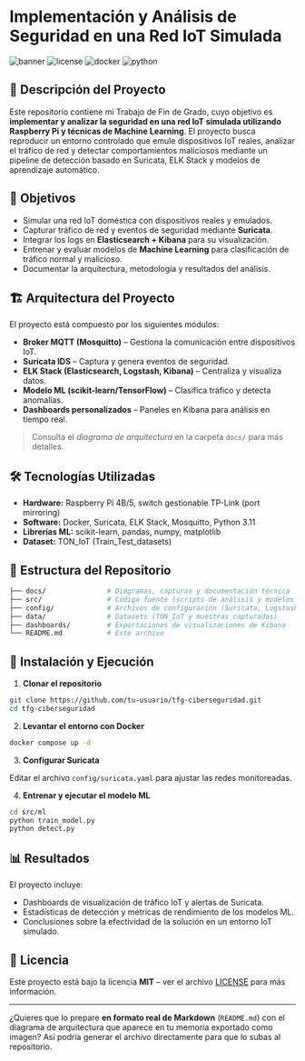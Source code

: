 # Implementación y Análisis de Seguridad en una Red IoT Simulada

![banner](https://img.shields.io/badge/status-active-brightgreen)
![license](https://img.shields.io/badge/license-MIT-blue)
![docker](https://img.shields.io/badge/docker-ready-blue)
![python](https://img.shields.io/badge/python-3.11%2B-yellow)

## 📌 Descripción del Proyecto

Este repositorio contiene mi Trabajo de Fin de Grado, cuyo objetivo es **implementar y analizar la seguridad en una red IoT simulada utilizando Raspberry Pi y técnicas de Machine Learning**.
El proyecto busca reproducir un entorno controlado que emule dispositivos IoT reales, analizar el tráfico de red y detectar comportamientos maliciosos mediante un pipeline de detección basado en Suricata, ELK Stack y modelos de aprendizaje automático.

## 🎯 Objetivos

* Simular una red IoT doméstica con dispositivos reales y emulados.
* Capturar tráfico de red y eventos de seguridad mediante **Suricata**.
* Integrar los logs en **Elasticsearch + Kibana** para su visualización.
* Entrenar y evaluar modelos de **Machine Learning** para clasificación de tráfico normal y malicioso.
* Documentar la arquitectura, metodología y resultados del análisis.

## 🏗️ Arquitectura del Proyecto

El proyecto está compuesto por los siguientes módulos:

* **Broker MQTT (Mosquitto)** – Gestiona la comunicación entre dispositivos IoT.
* **Suricata IDS** – Captura y genera eventos de seguridad.
* **ELK Stack (Elasticsearch, Logstash, Kibana)** – Centraliza y visualiza datos.
* **Modelo ML (scikit-learn/TensorFlow)** – Clasifica tráfico y detecta anomalías.
* **Dashboards personalizados** – Paneles en Kibana para análisis en tiempo real.

> Consulta el *diagrama de arquitectura* en la carpeta `docs/` para más detalles.

## 🛠️ Tecnologías Utilizadas

* **Hardware:** Raspberry Pi 4B/5, switch gestionable TP-Link (port mirroring)
* **Software:** Docker, Suricata, ELK Stack, Mosquitto, Python 3.11
* **Librerías ML:** scikit-learn, pandas, numpy, matplotlib
* **Dataset:** TON\_IoT (Train\_Test\_datasets)

## 📂 Estructura del Repositorio

```bash
├── docs/               # Diagramas, capturas y documentación técnica
├── src/                # Código fuente (scripts de análisis y modelos ML)
├── config/             # Archivos de configuración (Suricata, Logstash, Docker)
├── data/               # Datasets (TON_IoT y muestras capturadas)
├── dashboards/         # Exportaciones de visualizaciones de Kibana
└── README.md           # Este archivo
```

## 🚀 Instalación y Ejecución

1. **Clonar el repositorio**

```bash
git clone https://github.com/tu-usuario/tfg-ciberseguridad.git
cd tfg-ciberseguridad
```

2. **Levantar el entorno con Docker**

```bash
docker compose up -d
```

3. **Configurar Suricata**

Editar el archivo `config/suricata.yaml` para ajustar las redes monitoreadas.

4. **Entrenar y ejecutar el modelo ML**

```bash
cd src/ml
python train_model.py
python detect.py
```

## 📊 Resultados

El proyecto incluye:

* Dashboards de visualización de tráfico IoT y alertas de Suricata.
* Estadísticas de detección y métricas de rendimiento de los modelos ML.
* Conclusiones sobre la efectividad de la solución en un entorno IoT simulado.

## 📜 Licencia

Este proyecto está bajo la licencia **MIT** – ver el archivo [LICENSE](LICENSE) para más información.

---

¿Quieres que lo prepare **en formato real de Markdown** (`README.md`) con el diagrama de arquitectura que aparece en tu memoria exportado como imagen? Así podría generar el archivo directamente para que lo subas al repositorio.
